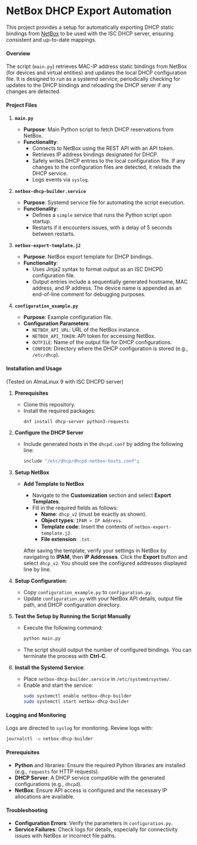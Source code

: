 # NetBox DHCP Export Automation

This project provides a setup for automatically exporting DHCP static bindings from [NetBox](https://github.com/netbox-community/netbox) to be used with the ISC DHCP server, ensuring consistent and up-to-date mappings.

#### Overview

The script (`main.py`) retrieves MAC-IP address static bindings from NetBox (for devices and virtual entities) and updates the local DHCP configuration file. It is designed to run as a systemd service, periodically checking for updates to the DHCP bindings and reloading the DHCP server if any changes are detected.

#### Project Files

1. **`main.py`**
   - **Purpose**: Main Python script to fetch DHCP reservations from NetBox.
   - **Functionality**:
     - Connects to NetBox using the REST API with an API token.
     - Retrieves IP address bindings designated for DHCP.
     - Safely writes DHCP entries to the local configuration file. If any changes to the configuration files are detected, it reloads the DHCP service.
     - Logs events via `syslog`.

2. **`netbox-dhcp-builder.service`**
   - **Purpose**: Systemd service file for automating the script execution.
   - **Functionality**:
     - Defines a `simple` service that runs the Python script upon startup.
     - Restarts if it encounters issues, with a delay of 5 seconds between restarts.

3. **`netbox-export-template.j2`**
   - **Purpose**: NetBox export template for DHCP bindings.
   - **Functionality**:
     - Uses Jinja2 syntax to format output as an ISC DHCPD configuration file.
     - Output entries include a sequentially generated hostname, MAC address, and IP address. The device name is appended as an end-of-line comment for debugging purposes.

4. **`configuration_example.py`**
   - **Purpose**: Example configuration file.
   - **Configuration Parameters**:
     - `NETBOX_API_URL`: URL of the NetBox instance.
     - `NETBOX_API_TOKEN`: API token for accessing NetBox.
     - `OUTFILE`: Name of the output file for DHCP configurations.
     - `CONFDIR`: Directory where the DHCP configuration is stored (e.g., `/etc/dhcp`).

#### Installation and Usage

(Tested on AlmaLinux 9 with ISC DHCPD server)

1. **Prerequisites**
   - Clone this repository.
   - Install the required packages:
     ```bash
     dnf install dhcp-server python3-requests
     ```

2. **Configure the DHCP Server**
   - Include generated hosts in the `dhcpd.conf` by adding the following line:
     ```bash
     include "/etc/dhcp/dhcpd-netbox-hosts.conf";
     ```

3. **Setup NetBox**
   - **Add Template to NetBox**
     - Navigate to the **Customization** section and select **Export Templates**.
     - Fill in the required fields as follows:
       - **Name**: `dhcp_v2` (must be exactly as shown).
       - **Object types**: `IPAM > IP Address`.
       - **Template code**: Insert the contents of `netbox-export-template.j2`.
       - **File extension**: `.txt`.

     After saving the template, verify your settings in NetBox by navigating to **IPAM**, then **IP Addresses**. Click the **Export** button and select `dhcp_v2`. You should see the configured addresses displayed line by line.

4. **Setup Configuration**:
   - Copy `configuration_example.py` to `configuration.py`.
   - Update `configuration.py` with your NetBox API details, output file path, and DHCP configuration directory.

5. **Test the Setup by Running the Script Manually**
     - Execute the following command:
       ```bash
       python main.py
       ```
     - The script should output the number of configured bindings. You can terminate the process with **Ctrl-C**.

6. **Install the Systemd Service**:
   - Place `netbox-dhcp-builder.service` in `/etc/systemd/system/`.
   - Enable and start the service:
     ```bash
     sudo systemctl enable netbox-dhcp-builder
     sudo systemctl start netbox-dhcp-builder
     ```


#### Logging and Monitoring

Logs are directed to `syslog` for monitoring. Review logs with:
```bash
journalctl -u netbox-dhcp-builder
```

#### Prerequisites

- **Python** and libraries: Ensure the required Python libraries are installed (e.g., `requests` for HTTP requests).
- **DHCP Server**: A DHCP service compatible with the generated configurations (e.g., `dhcpd`).
- **NetBox**: Ensure API access is configured and the necessary IP allocations are available.

#### Troubleshooting

- **Configuration Errors**: Verify the parameters in `configuration.py`.
- **Service Failures**: Check logs for details, especially for connectivity issues with NetBox or incorrect file paths.
